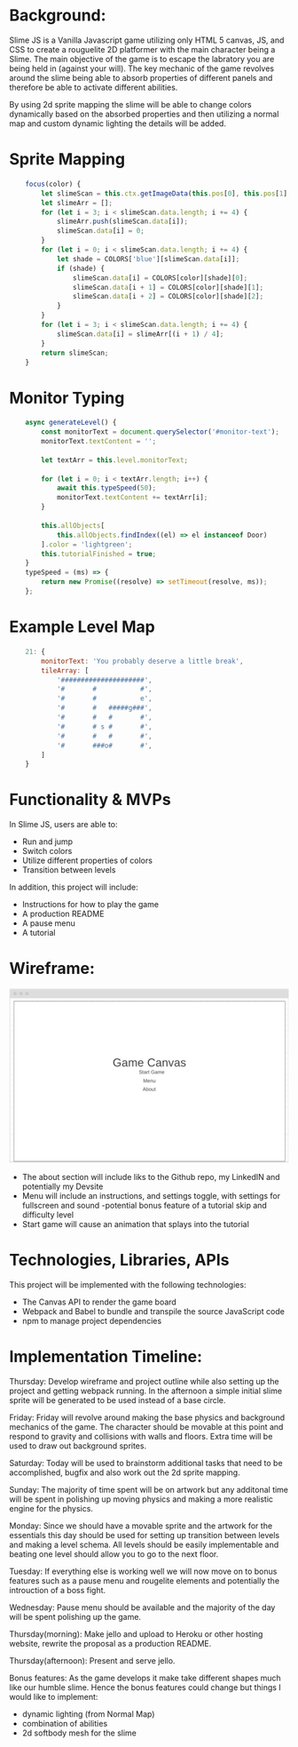 # Background: 
Slime JS is a Vanilla Javascript game utilizing only HTML 5 canvas, JS, and CSS to create a rouguelite 2D platformer with the main character being a Slime. The main objective of the game is to escape the labratory you are being held in (against your will). The key mechanic of the game revolves around the slime being able to absorb properties of different panels and therefore be able to activate different abilities.

By using 2d sprite mapping the slime will be able to change colors dynamically based on the absorbed properties and then utilizing a normal map and custom dynamic lighting the details will be added.


# Sprite Mapping
```javascript
    focus(color) {
        let slimeScan = this.ctx.getImageData(this.pos[0], this.pos[1], 64, 64);
        let slimeArr = [];
        for (let i = 3; i < slimeScan.data.length; i += 4) {
            slimeArr.push(slimeScan.data[i]);
            slimeScan.data[i] = 0;
        }
        for (let i = 0; i < slimeScan.data.length; i += 4) {
            let shade = COLORS['blue'][slimeScan.data[i]];
            if (shade) {
                slimeScan.data[i] = COLORS[color][shade][0];
                slimeScan.data[i + 1] = COLORS[color][shade][1];
                slimeScan.data[i + 2] = COLORS[color][shade][2];
            }
        }
        for (let i = 3; i < slimeScan.data.length; i += 4) {
            slimeScan.data[i] = slimeArr[(i + 1) / 4];
        }
        return slimeScan;
    }
```
# Monitor Typing
```javascript
    async generateLevel() {
		const monitorText = document.querySelector('#monitor-text');
		monitorText.textContent = '';

		let textArr = this.level.monitorText;

		for (let i = 0; i < textArr.length; i++) {
			await this.typeSpeed(50);
			monitorText.textContent += textArr[i];
		}

		this.allObjects[
			this.allObjects.findIndex((el) => el instanceof Door)
		].color = 'lightgreen';
		this.tutorialFinished = true;
	}
	typeSpeed = (ms) => {
		return new Promise((resolve) => setTimeout(resolve, ms));
	};
```
# Example Level Map
```javascript
    21: {
		monitorText: 'You probably deserve a little break',
		tileArray: [
			'#####################',
			'#       #           #',
			'#       #           e',
			'#       #   #####g###',
			'#       #   #       #',
			'#       # s #       #',
			'#       #   #       #',
			'#       ###o#       #',
		]
	}
```

# Functionality & MVPs
In Slime JS, users are able to:

* Run and jump
* Switch colors
* Utilize different properties of colors 
* Transition between levels 

In addition, this project will include:

* Instructions for how to play the game
* A production README 
* A pause menu
* A tutorial


# Wireframe: 
![Alt text](src/images/Screen%20Shot%202022-10-13%20at%2010.45.43%20AM.png?raw=true "Wireframe")

* The about section will include liks to the Github repo, my LinkedIN and potentially my Devsite
* Menu will include an instructions, and settings toggle, with settings for fullscreen and sound
    -potential bonus feature of a tutorial skip and difficulty level
* Start game will cause an animation that splays into the tutorial


# Technologies, Libraries, APIs 
This project will be implemented with the following technologies:

 * The Canvas API to render the game board
 * Webpack and Babel to bundle and transpile the source JavaScript code
 * npm to manage project dependencies


# Implementation Timeline:

Thursday: Develop wireframe and project outline while also setting up the project and getting webpack running. In the afternoon a simple initial slime sprite will be generated to be used instead of a base circle.

Friday: Friday will revolve around making the base physics and background mechanics of the game. The character should be movable at this point and respond to gravity and collisions with walls and floors. Extra time will be used to draw out background sprites.  

Saturday: Today will be used to brainstorm additional tasks that need to be accomplished, bugfix and also work out the 2d sprite mapping.

Sunday: The majority of time spent will be on artwork but any additonal time will be spent in polishing up moving physics and making a more realistic engine for the physics.

Monday: Since we should have a movable sprite and the artwork for the essentials this day should be used for setting up transition between levels and making a level schema. All levels should be easily implementable and beating one level should allow you to go to the next floor.

Tuesday: If everything else is working well we will now move on to bonus features such as a pause menu  and rougelite elements and potentially the introuction of a boss fight.

Wednesday: Pause menu should be available and the majority of the day will be spent polishing up the game.

Thursday(morning): Make jello and upload to Heroku or other hosting website, rewrite the proposal as a production README.

Thursday(afternoon): Present and serve jello.


Bonus features:
As the game develops it make take different shapes much like our humble slime. Hence the bonus features could change but things I would like to implement:

* dynamic lighting (from Normal Map)
* combination of abilities 
* 2d softbody mesh for the slime

